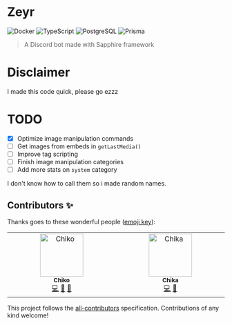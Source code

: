 # Zeyr
![Docker](https://img.shields.io/badge/docker-%230db7ed.svg?style=for-the-badge&logo=docker&logoColor=white)
![TypeScript](https://img.shields.io/badge/TypeScript-007ACC?style=for-the-badge&logo=typescript&logoColor=white)
![PostgreSQL](https://img.shields.io/badge/PostgreSQL-316192?style=for-the-badge&logo=postgresql&logoColor=white)
![Prisma](https://img.shields.io/badge/Prisma-3982CE?style=for-the-badge&logo=Prisma&logoColor=white)
> A Discord bot made with Sapphire framework

# Disclaimer
I made this code quick, please go ezzz

# TODO
- [x] Optimize image manipulation commands
- [ ] Get images from embeds in `getLastMedia()`
- [ ] Improve tag scripting
- [ ] Finish image manipulation categories
- [ ] Add more stats on `system` category

I don't know how to call them so i made random names.
## Contributors ✨

Thanks goes to these wonderful people ([emoji key](https://allcontributors.org/docs/en/emoji-key)):

<!-- ALL-CONTRIBUTORS-LIST:START - Do not remove or modify this section -->
<!-- prettier-ignore-start -->
<!-- markdownlint-disable -->
<table>
  <tbody>
    <tr>
      <td align="center" valign="top" width="14.28%"><a href="http://chikof.github.io/chikof"><img src="https://avatars.githubusercontent.com/u/53100578?v=4?s=100" width="100px;" alt="Chiko"/><br /><sub><b>Chiko</b></sub></a><br /><a href="https://github.com/chikaof/zeyr/commits?author=chikof" title="Code">💻</a> <a href="#ideas-chikof" title="Ideas, Planning, & Feedback">🤔</a> <a href="#maintenance-chikof" title="Maintenance">🚧</a></td>
      <td align="center" valign="top" width="14.28%"><a href="https://github.com/chikaof"><img src="https://avatars.githubusercontent.com/u/95551108?v=4?s=100" width="100px;" alt="Chika"/><br /><sub><b>Chika</b></sub></a><br /><a href="https://github.com/chikaof/zeyr/commits?author=chikaof" title="Code">💻</a> <a href="#maintenance-chikaof" title="Maintenance">🚧</a></td>
    </tr>
  </tbody>
</table>

<!-- markdownlint-restore -->
<!-- prettier-ignore-end -->

<!-- ALL-CONTRIBUTORS-LIST:END -->

This project follows the [all-contributors](https://github.com/all-contributors/all-contributors) specification. Contributions of any kind welcome!

